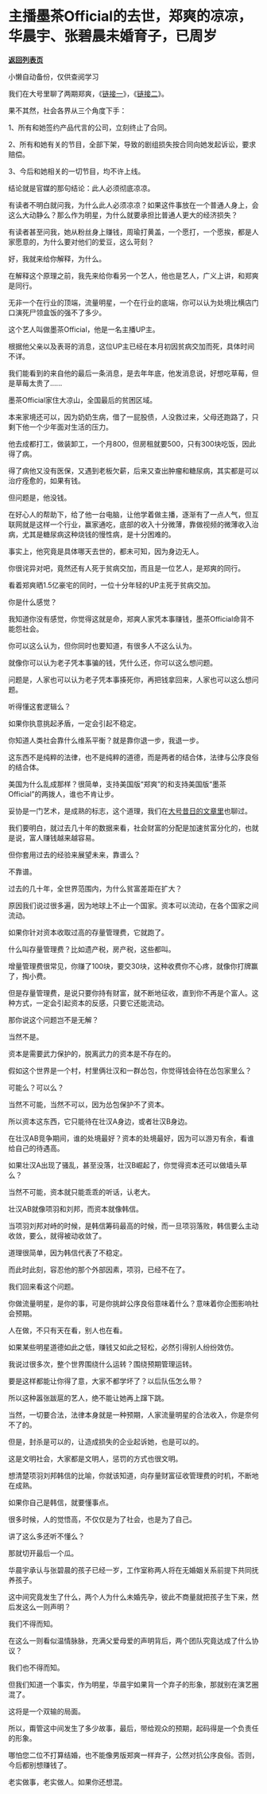 # 主播墨茶Official的去世，郑爽的凉凉，华晨宇、张碧晨未婚育子，已周岁

[**返回列表页**](/gzh/记忆承载3)

小懒自动备份，仅供查阅学习

我们在大号里聊了两期郑爽，《[链接一](https://mp.weixin.qq.com/s?__biz=MzU0MjYwNDU2Mw==&mid=2247495970&idx=2&sn=79cad0fac2ea90c9cc14cca2859fb6c6&chksm=fb1a9d5ecc6d14480f23ede37afb6602102fbe80b5eacace5a6e63ee649664b92abc4f475b0c&token=1791612428&lang=zh_CN&scene=21#wechat_redirect)》，《[链接二](https://mp.weixin.qq.com/s?__biz=MzU0MjYwNDU2Mw==&mid=2247495987&idx=2&sn=e6f1451f49e88aba6bdb34854dae673b&chksm=fb1a9d4fcc6d14590f50eb143d76dc2e3c61b2d02427a3cf9bee8e28eece4ab1fa6d6b377a37&token=1791612428&lang=zh_CN&scene=21#wechat_redirect)》。  

  

果不其然，社会各界从三个角度下手：  

  

1、所有和她签约产品代言的公司，立刻终止了合同。

2、所有和她有关的节目，全部下架，导致的剧组损失按合同向她发起诉讼，要求赔偿。

3、今后和她相关的一切节目，均不许上线。

  

结论就是官媒的那句结论：此人必须彻底凉凉。  

  

有读者不明白就问我，为什么此人必须凉凉？如果这件事放在一个普通人身上，会这么大动静么？那么作为明星，为什么就要承担比普通人更大的经济损失？

  

有读者甚至问我，她从粉丝身上赚钱，周瑜打黄盖，一个愿打，一个愿挨，都是人家愿意的，为什么要对他们的爱豆，这么苛刻？  

  

好，我就来给你解释，为什么。

  

在解释这个原理之前，我先来给你看另一个艺人，他也是艺人，广义上讲，和郑爽是同行。  

  

无非一个在行业的顶端，流量明星，一个在行业的底端，你可以认为处境比横店门口演死尸领盒饭的强不了多少。  

  

这个艺人叫做墨茶Official，他是一名主播UP主。

  

根据他父亲以及表哥的消息，这位UP主已经在本月初因贫病交加而死，具体时间不详。  

  

我们能看到的来自他的最后一条消息，是去年年底，他发消息说，好想吃草莓，但是草莓太贵了......  

  

墨茶Official家住大凉山，全国最后的贫困区域。

  

本来家境还可以，因为奶奶生病，借了一屁股债，人没救过来，父母还跑路了，只剩下他一个少年面对生活的压力。  

  

他去成都打工，做装卸工，一个月800，但房租就要500，只有300块吃饭，因此得了病。  

  

得了病他又没有医保，又遇到老板欠薪，后来又查出肿瘤和糖尿病，其实都是可以治疗痊愈的，如果有钱。

  

但问题是，他没钱。  

  

在好心人的帮助下，给了他一台电脑，让他学着做主播，逐渐有了一点人气，但互联网就是这样一个行业，赢家通吃，底部的收入十分微薄，靠做视频的微薄收入治病，尤其是糖尿病这种烧钱的慢性病，是十分困难的。  

  

事实上，他究竟是具体哪天去世的，都未可知，因为身边无人。  

  

你很诧异对吧，竟然还有人死于贫病交加，而且是一位艺人，是郑爽的同行。

  

看着郑爽晒1.5亿豪宅的同时，一位十分年轻的UP主死于贫病交加。  

  

你是什么感觉？

  

我知道你没有感觉，你觉得这就是命，郑爽人家凭本事赚钱，墨茶Official命背不能怨社会。

  

你可以这么认为，但你同时也要知道，有很多人不这么认为。  

  

就像你可以认为老子凭本事骗的钱，凭什么还，你可以这么想问题。

  

问题是，人家也可以认为老子凭本事揍死你，再把钱拿回来，人家也可以这么想问题。

  

听得懂这套逻辑么？  

  

如果你执意挑起矛盾，一定会引起不稳定。

  

你知道人类社会靠什么维系平衡？就是靠你退一步，我退一步。  

  

这东西不是纯粹的法律，也不是纯粹的道德，而是两者的结合体，法律与公序良俗的结合体。  

  

美国为什么乱成那样？很简单，支持美国版“郑爽”的和支持美国版“墨茶Official”的两拨人，谁也不肯让步。  

  

妥协是一门艺术，是成熟的标志，这个道理，我们在[大号昔日的文章里](https://mp.weixin.qq.com/s?__biz=MzU0MjYwNDU2Mw==&mid=2247495660&idx=1&sn=ab3278a4675c8403b84aabbe09d0e616&chksm=fb1a8390cc6d0a86e5be648c1c39a612ccd25f795c674276e6c335d67931c91bc3baf2c2d85b&token=1791612428&lang=zh_CN&scene=21#wechat_redirect)也聊过。  

  

我们要明白，就过去几十年的数据来看，社会财富的分配是加速贫富分化的，也就是说，富人赚钱越来越容易。  

  

但你套用过去的经验来展望未来，靠谱么？  

  

不靠谱。

  

过去的几十年，全世界范围内，为什么贫富差距在扩大？  

  

原因我们说过很多遍，因为地球上不止一个国家。资本可以流动，在各个国家之间流动。

  

如果你针对资本收取过高的存量管理费，它就跑了。  

  

什么叫存量管理费？比如遗产税，房产税，这些都叫。

  

增量管理费很常见，你赚了100块，要交30块，这种收费你不心疼，就像你打牌赢了，掏小费。  

  

但是存量管理费，是说只要你持有财富，就不断地征收，直到你不再是个富人。这种方式，一定会引起资本的反感，只要它还能流动。

  

那你说这个问题岂不是无解？  

  

当然不是。

  

资本是需要武力保护的，脱离武力的资本是不存在的。  

  

假如这个世界是一个村，村里俩壮汉和一群怂包，你觉得钱会待在怂包家里么？

  

可能么？可以么？

  

当然不可能，当然不可以，因为怂包保护不了资本。  

  

所以资本这东西，它只能待在壮汉A身边，或者壮汉B身边。

  

在壮汉AB竞争期间，谁的处境最好？资本的处境最好，因为可以游刃有余，看谁给自己的待遇高。

  

如果壮汉A出现了骚乱，甚至没落，壮汉B崛起了，你觉得资本还可以做墙头草么？  

  

当然不可能，资本就只能乖乖的听话，认老大。  

  

壮汉AB就像项羽和刘邦，而资本就像韩信。  

  

当项羽刘邦对峙的时候，是韩信筹码最高的时候，而一旦项羽落败，韩信要么主动收敛，要么，就得被动收敛了。

  

道理很简单，因为韩信代表了不稳定。  

  

而此时此刻，容忍他的那个外部因素，项羽，已经不在了。  

  

我们回来看这个问题。  

  

你做流量明星，是你的事，可是你挑衅公序良俗意味着什么？意味着你企图影响社会预期。

  

人在做，不只有天在看，别人也在看。  

  

如果某些明星道德如此之低，赚钱又如此之轻松，必然引得别人纷纷效仿。

  

我说过很多次，整个世界围绕什么运转？围绕预期管理运转。

  

要是这样都能让你得了意，大家不都学坏了？以后队伍怎么带？  

  

所以这种嚣张跋扈的艺人，绝不能让她再上蹿下跳。  

  

当然，一切要合法，法律本身就是一种预期，人家流量明星的合法收入，你是奈何不了的。

  

但是，封杀是可以的，让造成损失的企业起诉她，也是可以的。

  

这是文明社会，大家都是文明人，惩罚的方式也很文明。  

  

想清楚项羽刘邦韩信的比喻，你就该知道，向存量财富征收管理费的时机，不断地在成熟。  

  

如果你自己是韩信，就要懂事点。

  

很多时候，人的觉悟高，不仅仅是为了社会，也是为了自己。

  

讲了这么多还听不懂么？

  

那就切开最后一个瓜。

  

华晨宇承认与张碧晨的孩子已经一岁，工作室称两人将在无婚姻关系前提下共同抚养孩子。

  

这中间究竟发生了什么，两个人为什么未婚先孕，彼此不商量就把孩子生下来，然后发这么一则声明？

  

我们不得而知。

  

在这么一则看似温情脉脉，充满父爱母爱的声明背后，两个团队究竟达成了什么协议？

  

我们也不得而知。

  

但我们知道一个事实，作为明星，华晨宇如果背一个弃子的形象，那就别在演艺圈混了。

  

这将是一个双输的局面。

  

所以，甭管这中间发生了多少故事，最后，带给观众的预期，起码得是一个负责任的形象。

  

哪怕您二位不打算结婚，也不能像男版郑爽一样弃子，公然对抗公序良俗。否则，今后都别想赚钱了。  

  

老实做事，老实做人。如果你还想混。

